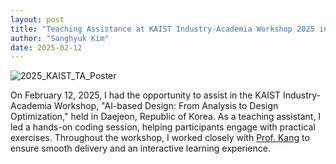 ```yaml
---
layout: post
title: "Teaching Assistance at KAIST Industry-Academia Workshop 2025 in Daejeon, Republic of Korea"
author: "Sanghyuk Kim"
date: 2025-02-12
---
```


<img src="/images/2025_KAIST_TA.png" alt="2025_KAIST_TA_Poster" style="max-width: 100%; height: auto; display: block; margin: 0 auto;">

On February 12, 2025, I had the opportunity to assist in the KAIST Industry-Academia Workshop, "AI-based Design: From Analysis to Design Optimization," held in Daejeon, Republic of Korea. As a teaching assistant, I led a hands-on coding session, helping participants engage with practical exercises. Throughout the workshop, I worked closely with [Prof. Kang](https://scholar.google.com/citations?user=tYU_Cz0AAAAJ&hl=en&oi=ao) to ensure smooth delivery and an interactive learning experience.
